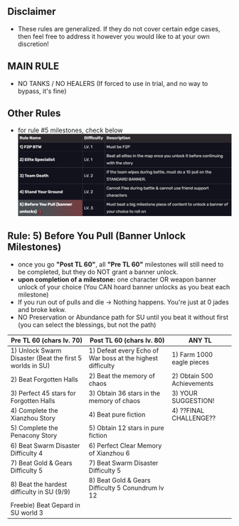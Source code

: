 ## Disclaimer
- These rules are generalized. If they do not cover certain edge cases, then feel free to address it however you would like to at your own discretion!
## MAIN RULE
- NO TANKS / NO HEALERS (If forced to use in trial, and no way to bypass, it's fine)


## Other Rules
- for rule #5 milestones, check below
![rules](rules.png)

## Rule: 5) Before You Pull (Banner Unlock Milestones)

- once you go **"Post TL 60"**, all **"Pre TL 60"** milestones will still need to be completed, but they do NOT grant a banner unlock.
- **upon completion of a milestone:** one character OR weapon banner unlock of your choice (You CAN hoard banner unlocks as you beat each milestone)
- If you run out of pulls and die -> Nothing happens. You're just at 0 jades and broke kekw.
- NO Preservation or Abundance path for SU until you beat it without first (you can select the blessings, but not the path)

| Pre TL 60 (chars lv. 70)                                 | Post TL 60 (chars lv. 80)                                           | ANY TL                     |
| -------------------------------------------------------- | ------------------------------------------------------------------- | -------------------------- |
| 1) Unlock Swarm Disaster (Beat the first 5 worlds in SU) | 1) Defeat every Echo of War boss at the highest difficulty          | 1) Farm 1000 eagle pieces  |
| 2) Beat Forgotten Halls                                  | 2) Beat the memory of chaos                                         | 2) Obtain 500 Achievements |
| 3) Perfect 45 stars for Forgotten Halls                  | 3) Obtain 36 stars in the memory of chaos                           | 3) YOUR SUGGESTION!        |
| 4) Complete the Xianzhou Story                           | 4) Beat pure fiction                                                | 4) ??FINAL CHALLENGE??   |
| 5) Complete the Penacony Story                           | 5) Obtain 12 stars in pure fiction                                  |                            |
| 6) Beat Swarm Disaster Difficulty 4                      | 6) Perfect Clear Memory of Xianzhou 6                             |                            |
| 7) Beat Gold & Gears Difficulty 5                        | 7) Beat Swarm Disaster Difficulty 5                       |                            |
| 8) Beat the hardest difficulty in SU (9/9)               | 8) Beat Gold & Gears Difficulty 5 Conundrum lv 12 |                            |
| Freebie) Beat Gepard in SU world 3                                                         |                                                                     |                            |


